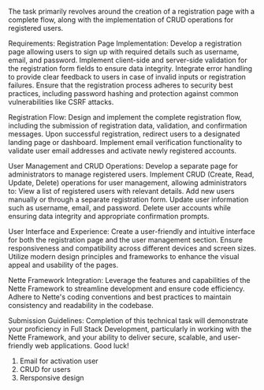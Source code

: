 The task primarily revolves around the creation of a registration page with a complete flow, along with the implementation of CRUD operations for registered users.

Requirements:
Registration Page Implementation: 
Develop a registration page allowing users to sign up with required details such as username, email, and password.
Implement client-side and server-side validation for the registration form fields to ensure data integrity.
Integrate error handling to provide clear feedback to users in case of invalid inputs or registration failures.
Ensure that the registration process adheres to security best practices, including password hashing and protection against common vulnerabilities like CSRF attacks.

Registration Flow:
Design and implement the complete registration flow, including the submission of registration data, validation, and confirmation messages.
Upon successful registration, redirect users to a designated landing page or dashboard.
Implement email verification functionality to validate user email addresses and activate newly registered accounts.

User Management and CRUD Operations:
Develop a separate page for administrators to manage registered users.
Implement CRUD (Create, Read, Update, Delete) operations for user management, allowing administrators to:
View a list of registered users with relevant details.
Add new users manually or through a separate registration form.
Update user information such as username, email, and password.
Delete user accounts while ensuring data integrity and appropriate confirmation prompts.

User Interface and Experience:
Create a user-friendly and intuitive interface for both the registration page and the user management section.
Ensure responsiveness and compatibility across different devices and screen sizes.
Utilize modern design principles and frameworks to enhance the visual appeal and usability of the pages.

Nette Framework Integration:
Leverage the features and capabilities of the Nette Framework to streamline development and ensure code efficiency.
Adhere to Nette's coding conventions and best practices to maintain consistency and readability in the codebase.

Submission Guidelines:
Completion of this technical task will demonstrate your proficiency in Full Stack Development, particularly in working with the Nette Framework, and your ability to deliver secure, scalable, and user-friendly web applications. Good luck!


1. Email for activation user
2. CRUD for users
3. Rersponsive design
